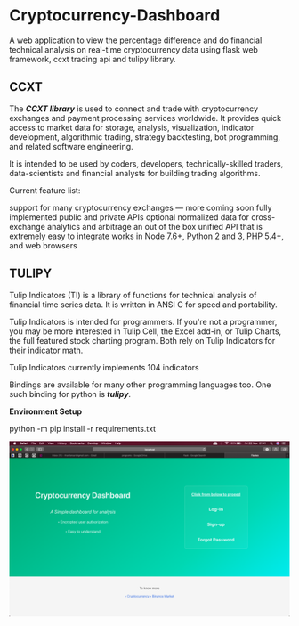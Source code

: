 # Cryptocurrency-Dashboard

A web application to view the percentage difference and do financial technical analysis on real-time cryptocurrency data using flask web framework, ccxt trading api and tulipy library.


## CCXT

The ***CCXT library*** is used to connect and trade with cryptocurrency exchanges and payment processing services worldwide. It provides quick access to market data for storage, analysis, visualization, indicator development, algorithmic trading, strategy backtesting, bot programming, and related software engineering.

It is intended to be used by coders, developers, technically-skilled traders, data-scientists and financial analysts for building trading algorithms.

Current feature list:

support for many cryptocurrency exchanges — more coming soon
fully implemented public and private APIs
optional normalized data for cross-exchange analytics and arbitrage
an out of the box unified API that is extremely easy to integrate
works in Node 7.6+, Python 2 and 3, PHP 5.4+, and web browsers

## TULIPY

Tulip Indicators (TI) is a library of functions for technical analysis of financial time series data. It is written in ANSI C for speed and portability.

Tulip Indicators is intended for programmers. If you're not a programmer, you may be more interested in Tulip Cell, the Excel add-in, or Tulip Charts, the full featured stock charting program. Both rely on Tulip Indicators for their indicator math.

Tulip Indicators currently implements 104 indicators

Bindings are available for many other programming languages too. One such binding for python is ***tulipy***.

**Environment Setup**

python -m pip install -r requirements.txt

![Screenshot](screenshots/home.png)
